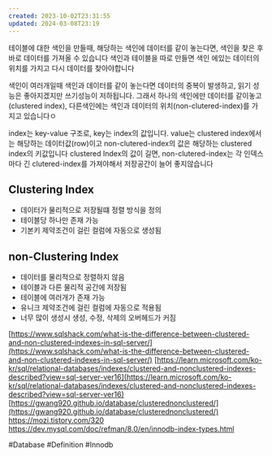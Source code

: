 ```yaml
---
created: 2023-10-02T23:31:55
updated: 2024-03-08T23:19
---
```

테이블에 대한 색인을 만들때, 
해당하는 색인에 데이터를 같이 놓는다면, 색인을 찾은 후 바로 데이터를 가져올 수 있습니다
색인과 테이블을 따로 만들면 색인 에있는 데이터의 위치를 가지고 다시 데이터를 찾아야합니다

색인이 여러개일때 색인과 데이터를 같이 놓는다면 데이터의 중복이 발생하고, 읽기 성능은 좋아지겠지만 쓰기성능이 저하됩니다.
그래서 하나의 색인에만 데이터를 같이놓고(clustered index), 다른색인에는 색인과 데이터의 위치(non-clutered-index)를 가지고 있습니다ㅇ

index는 key-value 구조로, key는 index의 값입니다.
value는 clustered index에서는 해당하는 데이터값(row)이고 non-clutered-index의 값은 해당하는 clustered index의 키값입니다
clustered Index의 값이 길면, non-clutered-index는 각 인덱스마다 긴 clutered-index를 가져야해서 저장공간이 늘어 좋지않습니다

## Clustering Index
- 데이터가 물리적으로 저장될떄 정렬 방식을 정의
- 테이블당 하나만 존재 가능
- 기본키 제약조건이 걸린 컬럼에 자동으로 생성됨

## non-Clustering Index
- 데이터를 물리적으로 정렬하지 않음
- 테이블과 다른 물리적 공간에 저장됨
- 테이블에 여러개가 존재 가능
- 유니크 제약조건에 걸린 컬럼에 자동으로 적용됨
- 너무 많이 생성시 생성, 수정, 삭제의 오버헤드가 커짐

[https://www.sqlshack.com/what-is-the-difference-between-clustered-and-non-clustered-indexes-in-sql-server/](https://www.sqlshack.com/what-is-the-difference-between-clustered-and-non-clustered-indexes-in-sql-server/)
[https://learn.microsoft.com/ko-kr/sql/relational-databases/indexes/clustered-and-nonclustered-indexes-described?view=sql-server-ver16](https://learn.microsoft.com/ko-kr/sql/relational-databases/indexes/clustered-and-nonclustered-indexes-described?view=sql-server-ver16)
[https://gwang920.github.io/database/clusterednonclustered/](https://gwang920.github.io/database/clusterednonclustered/)
https://mozi.tistory.com/320
https://dev.mysql.com/doc/refman/8.0/en/innodb-index-types.html

#Database
#Definition
#Innodb 